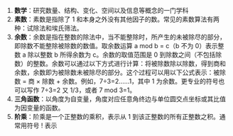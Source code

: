 <!--
 * @Author: Shu Binqi
 * @Date: 2023-03-19 19:25:59
 * @LastEditors: Shu Binqi
 * @LastEditTime: 2023-03-19 19:37:05
 * @Description: 数学概念扫盲
 * @Version: 1.0.0
 * @FilePath: \interviewQuestions\前端基础\数学\数学扫盲.md
-->

1. **数学**：研究数量、结构、变化、空间以及信息等概念的一门学科
1. **素数**：素数是指除了 1 和本身之外没有其他因子的数。常见的素数算法有两种：试除法和埃氏筛法。
1. **余数**：余数是指在整数的除法中，当不能整除时，所产生的未被除尽的部分，即除数不能整除被除数的数值。取余数运算 a mod b = c（b 不为 0）表示整数 a 除以整数 b 所得余数为 c。余数的取值范围是 0 到除数之间（不包括除数）的整数。余数可以通过以下方式进行计算：将被除数除以除数，得到商和余数，余数即为被除数未被除尽的部分。这个过程可以用以下公式表示：被除数 = 商 × 除数 + 余数。例如，7÷3=2……1，其中 1 为余数。更专业的符号也可以写作 7÷3=2 又 1/3，或者 7 mod 3=1。
1. **三角函数**：以角度为自变量，角度对应任意角终边与单位圆交点坐标或其比值为因变量的函数。
1. **阶乘**：阶乘是一个正整数的乘积，表示从 1 到该正整数的所有正整数之积。通常用符号 ! 表示
